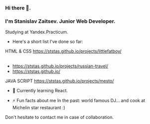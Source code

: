 ### Hi there 👋. 
### I'm Stanislav Zaitsev. Junior Web Developer.

Studying at Yandex.Practicum.

 - Here's a short list I've done so far:

HTML & CSS 
https://ststas.github.io/projects/littlefatboy/<br></br>
- https://ststas.github.io/projects/russian-travel/
- https://ststas.github.io/

JAVA SCRIPT
https://ststas.github.io/projects/mesto/

- 🌱 Currently learning React.

- ⚡ Fun facts about me
In the past: world famous DJ... and cook at Michelin star restaurant :)

Don't hesitate to contact me in case of collaboration.
<!--
**ststas/ststas** is a ✨ _special_ ✨ repository because its `README.md` (this file) appears on your GitHub profile.

Here are some ideas to get you started:

- 🔭 I’m currently working on ...
- 🌱 I’m currently learning ...
- 👯 I’m looking to collaborate on ...
- 🤔 I’m looking for help with ...
- 💬 Ask me about ...
- 📫 How to reach me: ...
- 😄 Pronouns: ...
- ⚡ Fun fact: ...
-->
